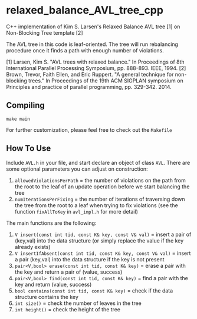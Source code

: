 # relaxed_balance_AVL_tree_cpp
C++ implementation of Kim S. Larsen's Relaxed Balance AVL tree [1] on Non-Blocking Tree template [2]

The AVL tree in this code is leaf-oriented. The tree will run rebalancing procedure once it finds a path with enough number of violations.

[1] Larsen, Kim S. "AVL trees with relaxed balance." In Proceedings of 8th International Parallel Processing Symposium, pp. 888-893. IEEE, 1994.
[2] Brown, Trevor, Faith Ellen, and Eric Ruppert. "A general technique for non-blocking trees." In Proceedings of the 19th ACM SIGPLAN symposium on Principles and practice of parallel programming, pp. 329-342. 2014.

## Compiling

```
make main
```

For further customization, please feel free to check out the `Makefile`

## How To Use

Include `AVL.h` in your file, and start declare an object of class `AVL`. 
There are some optional parameters you can adjust on construction:

1. `allowedViolationsPerPath` = the number of violations on the path from the root to the leaf of an update operation before we start balancing the tree
2. `numIterationsPerFixing` = the number of iterations of traversing down the tree from the root to a leaf when trying to fix violations (see the function `fixAllToKey` in `avl_impl.h` for more detail)

The main functions are the following:

1. `V insert(const int tid, const K& key, const V& val)` = insert a pair of (key,val) into the data structure (or simply replace the value if the key already exists)
2. `V insertIfAbsent(const int tid, const K& key, const V& val)` = insert a pair (key,val) into the data structure if the key is not present
3. `pair<V,bool> erase(const int tid, const K& key)` = erase a pair with the key and return a pair of (value, success)
4. `pair<V,bool> find(const int tid, const K& key)` = find a pair with the key and return (value, success)
5. `bool contains(const int tid, const K& key)` = check if the data structure contains the key
6. `int size()` = check the number of leaves in the tree
7. `int height()` = check the height of the tree

